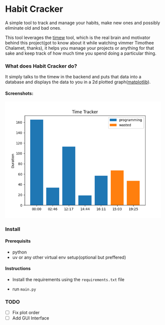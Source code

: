 # Habit Cracker

A simple tool to track and manage your habits, make new ones and possibly eliminate old and bad ones.

This tool leverages the [timew](https://github.com/GothenburgBitFactory/timewarrior) tool, which is the real brain and motivator behind this project(got to know about it while watching vimmer Timothee Chalamet, thanks), it helps you manage your projects or anything for that sake and keep track of how much time you spend doing a particular thing.

### What does Habit Cracker do?

It simply talks to the timew in the backend and puts that data into a database and displays the data to you in a 2d plotted graph([matplotlib](https://github.com/matplotlib/matplotlib)).

#### Screenshots:
![A sample plot](./assets/example_plot.png)

### Install

#### Prerequisits
- python
- uv or any other virtual env setup(optional but preffered)

#### Instructions
- Install the requirements using the `requirements.txt` file

- run `main.py`

### TODO
- [ ] Fix plot order
- [ ] Add GUI Interface
